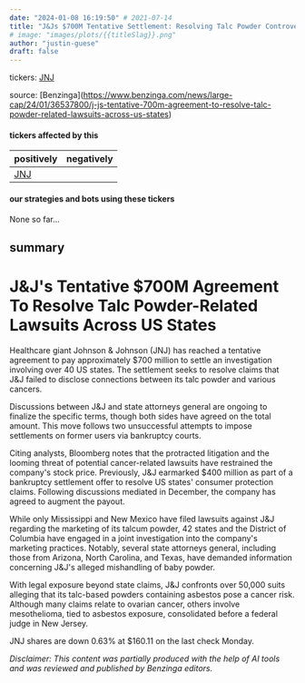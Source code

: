 ```yaml
---
date: "2024-01-08 16:19:50" # 2021-07-14
title: "J&Js $700M Tentative Settlement: Resolving Talc Powder Controversy"
# image: "images/plots/{{titleSlag}}.png"
author: "justin-guese"
draft: false
---
```

tickers: <a href='https://finance.yahoo.com/quote/JNJ' target='_blank'>JNJ</a> 

source: [Benzinga](<a href='https://www.benzinga.com/news/large-cap/24/01/36537800/j-js-tentative-700m-agreement-to-resolve-talc-powder-related-lawsuits-across-us-states' target='_blank'>https://www.benzinga.com/news/large-cap/24/01/36537800/j-js-tentative-700m-agreement-to-resolve-talc-powder-related-lawsuits-across-us-states</a>)

#### tickers affected by this

| positively | negatively |
|------------|------------
| <a href='https://finance.yahoo.com/quote/JNJ' target='_blank'>JNJ</a> |  |

#### our strategies and bots using these tickers

None so far...

## summary

# J&J's Tentative $700M Agreement To Resolve Talc Powder-Related Lawsuits Across US States

Healthcare giant Johnson & Johnson (JNJ) has reached a tentative agreement to pay approximately $700 million to settle an investigation involving over 40 US states. The settlement seeks to resolve claims that J&J failed to disclose connections between its talc powder and various cancers.

Discussions between J&J and state attorneys general are ongoing to finalize the specific terms, though both sides have agreed on the total amount. This move follows two unsuccessful attempts to impose settlements on former users via bankruptcy courts.

Citing analysts, Bloomberg notes that the protracted litigation and the looming threat of potential cancer-related lawsuits have restrained the company's stock price. Previously, J&J earmarked $400 million as part of a bankruptcy settlement offer to resolve US states' consumer protection claims. Following discussions mediated in December, the company has agreed to augment the payout.

While only Mississippi and New Mexico have filed lawsuits against J&J regarding the marketing of its talcum powder, 42 states and the District of Columbia have engaged in a joint investigation into the company's marketing practices. Notably, several state attorneys general, including those from Arizona, North Carolina, and Texas, have demanded information concerning J&J's alleged mishandling of baby powder.

With legal exposure beyond state claims, J&J confronts over 50,000 suits alleging that its talc-based powders containing asbestos pose a cancer risk. Although many claims relate to ovarian cancer, others involve mesothelioma, tied to asbestos exposure, consolidated before a federal judge in New Jersey.

JNJ shares are down 0.63% at $160.11 on the last check Monday.

*Disclaimer: This content was partially produced with the help of AI tools and was reviewed and published by Benzinga editors.*